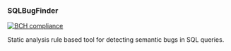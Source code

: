 ### SQLBugFinder

[![BCH compliance](https://bettercodehub.com/edge/badge/cldme/SQLBugFinder?branch=main&token=297e2be76c1115a373e638cd8e2a96ed10d0eda5)](https://bettercodehub.com/)

Static analysis rule based tool for detecting semantic bugs in SQL queries.
